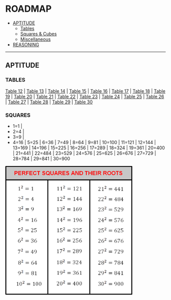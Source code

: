 # ROADMAP
* [APTITUDE](#aptitude)
  * [Tables](#tables)
  * [Squares & Cubes](#set-2-play-with-strings)
  * [Miscellaneous](#set-3-misc)
* [REASONING](#time--space-complexity)

---
## APTITUDE

### TABLES

[Table 12](https://drive.google.com/file/d/1-FpW1fe-0ecqcmc6F-e75EqkBxKtwly6/view?usp=share_link) | [Table 13](https://drive.google.com/file/d/1iIukiU1YGQ455cArVUY89n8v4Pm5j6PF/view?usp=share_link) | [Table 14](https://drive.google.com/file/d/1mOWmUEwKoxxBbGQYBowYjpmgQVWpGd2W/view?usp=share_link) | [Table 15](https://drive.google.com/file/d/1bVv2XPHo3jvN9i__N5BqQy6yYg1KjhKe/view?usp=share_link) | [Table 16](https://drive.google.com/file/d/1F8YU8QxTG5BftTZI8QnirfeH909c_pPh/view?usp=share_link) | [Table 17](https://drive.google.com/file/d/1dsJmsgWnLz-6nJyT0gy50AQBGkucEtt8/view?usp=share_link) | [Table 18](https://drive.google.com/file/d/1DNKqBVTIfZDLx_iEevn0LMuTQo3yuehX/view?usp=share_link) | [Table 19](https://drive.google.com/file/d/1e297nRrFlzV1M-qdm7Q3B_Gzo-jcw-8J/view?usp=share_link) | [Table 20](https://drive.google.com/file/d/1tD35od8SWAB9hmznNW3i6DNbwfLFu-in/view?usp=share_link) | [Table 21](https://drive.google.com/file/d/1qElg2hmxyu721stLoLRrTsTMMOQHTB3k/view?usp=share_link) | [Table 22](https://drive.google.com/file/d/1-0anCnhK2AKg6YunDCNxFFNXKbnMSRbp/view?usp=share_link) | [Table 23](https://drive.google.com/file/d/1QSmVE2lDhH2-wijUpeqnPvqWNpbSBhxg/view?usp=share_link) | [Table 24](https://drive.google.com/file/d/1wDQL2bgtjjQrCF0aBMiOg9kFfk8a_2Q9/view?usp=share_link) | [Table 25](https://drive.google.com/file/d/1mqGln0NSiMNsOFQHc435f3LOd8E6PFAC/view?usp=share_link) | [Table 26](https://drive.google.com/file/d/1AiXz8z35t8zyu4sGshruXyPqwWHp6b4D/view?usp=share_link) | [Table 27](https://drive.google.com/file/d/1bBKuVnYoEmKgRUx4e2UQtEWdf3hUpICn/view?usp=share_link) | [Table 28](https://drive.google.com/file/d/1PTi3CczxJTZqkg1WIX8gnmbA9hZzFRTP/view?usp=share_link) | [Table 29](https://drive.google.com/file/d/1J7PLg248sXFBIdk7ZdnzZwjezSwh1SNA/view?usp=share_link) | [Table 30](https://drive.google.com/file/d/1OOuQOQ787pDobTcP5BP7UzjhFgv9_LIi/view?usp=share_link)

### SQUARES

* 1=1 | 
* 2=4 | 
* 3=9 | 
* 4=16 | 5=25 | 6=36 | 7=49 | 8=64 | 9=81 | 10=100 | 11=121 | 12=144 | 13=169 | 14=196 | 15=225 | 16=256 | 17=289 | 18=324 | 19=361 | 20=400 | 21=441 | 22=484 | 23=529 | 24=576 | 25=625 | 26=676 | 27=729 | 28=784 | 29=841 | 30=900

<img src="https://github.com/shauryatalkss/sbipo/blob/main/SQUARE.png" width="400"/>
